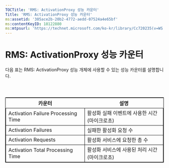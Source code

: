 ```yaml
---
TOCTitle: 'RMS: ActivationProxy 성능 카운터'
Title: 'RMS: ActivationProxy 성능 카운터'
ms:assetid: '305ace2b-20b2-4772-aedd-07524a4e65bf'
ms:contentKeyID: 18122880
ms:mtpsurl: 'https://technet.microsoft.com/ko-kr/library/Cc720235(v=WS.10)'
---
```


RMS: ActivationProxy 성능 카운터
================================

다음 표는 RMS: ActivationProxy 성능 개체에 사용할 수 있는 성능 카운터를 설명합니다.

###  

 
<table style="border:1px solid black;">
<colgroup>
<col width="50%" />
<col width="50%" />
</colgroup>
<thead>
<tr class="header">
<th>카운터</th>
<th>설명</th>
</tr>
</thead>
<tbody>
<tr class="odd">
<td style="border:1px solid black;">Activation Failure Processing Time</td>
<td style="border:1px solid black;">활성화 실패 이벤트에 사용한 시간(마이크로초)</td>
</tr>
<tr class="even">
<td style="border:1px solid black;">Activation Failures</td>
<td style="border:1px solid black;">실패한 활성화 요청 수</td>
</tr>
<tr class="odd">
<td style="border:1px solid black;">Activation Requests</td>
<td style="border:1px solid black;">활성화 서비스에 요청한 총 수</td>
</tr>
<tr class="even">
<td style="border:1px solid black;">Activation Total Processing Time</td>
<td style="border:1px solid black;">활성화 서비스에 사용된 처리 시간(마이크로초)</td>
</tr>
</tbody>
</table>
